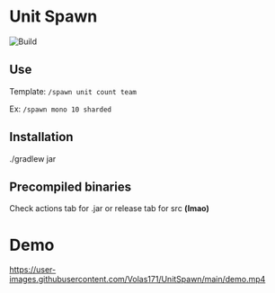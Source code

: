 # Unit Spawn
![Build](https://github.com/Volas171/UnitSpawn/workflows/Build/badge.svg)
## Use

Template: `/spawn unit count team`

Ex: `/spawn mono 10 sharded`

## Installation
./gradlew jar 

## Precompiled binaries 

Check actions tab for .jar or release tab for src **(lmao)**
# Demo
https://user-images.githubusercontent.com/Volas171/UnitSpawn/main/demo.mp4
